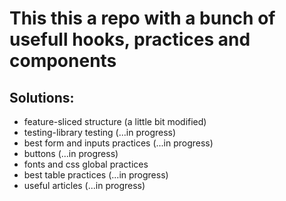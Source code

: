 # This this a repo with a bunch of usefull hooks, practices and components

## Solutions:

- feature-sliced structure (a little bit modified)
- testing-library testing (...in progress)
- best form and inputs practices (...in progress)
- buttons (...in progress)
- fonts and css global practices
- best table practices (...in progress)
- useful articles (...in progress)
